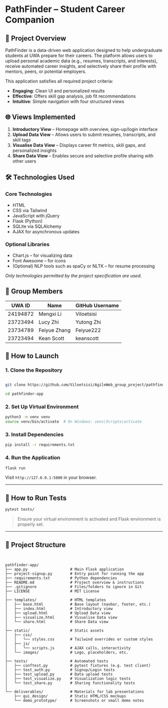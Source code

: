 
# PathFinder – Student Career Companion

## 📌 Project Overview
PathFinder is a data-driven web application designed to help undergraduate students at UWA prepare for their careers. The platform allows users to upload personal academic data (e.g., resumes, transcripts, and interests), receive automated career insights, and selectively share their profile with mentors, peers, or potential employers.

This application satisfies all required project criteria:
- **Engaging**: Clean UI and personalized results
- **Effective**: Offers skill gap analysis, job fit recommendations
- **Intuitive**: Simple navigation with four structured views

## 🌐 Views Implemented
1. **Introductory View** – Homepage with overview, sign-up/login interface
2. **Upload Data View** – Allows users to submit resumes, transcripts, and skill tags
3. **Visualise Data View** – Displays career fit metrics, skill gaps, and personalized insights
4. **Share Data View** – Enables secure and selective profile sharing with other users

## 🛠️ Technologies Used

### Core Technologies
- HTML
- CSS via Tailwind
- JavaScript with jQuery
- Flask (Python)
- SQLite via SQLAlchemy
- AJAX for asynchronous updates

### Optional Libraries
- Chart.js – for visualizing data
- Font Awesome – for icons
- (Optional) NLP tools such as spaCy or NLTK – for resume processing

*Only technologies permitted by the project specification are used.*

## 👥 Group Members

| UWA ID     | Name           | GitHub Username |
|------------|----------------|------------------|
| 24194872   | Mengxi Li      | Viloetsisi       |
| 23723494   | Lucy Zhi       | Yutong Zhi       |
| 23734789   | Feiyue Zhang   | Feiyue222        |
| 23723494   | Kean Scott     | keanscott        |




## 🚀 How to Launch

### 1. Clone the Repository
```bash

git clone https://github.com/Viloetsisi/AgileWeb_group_project/pathfinder-app.git

cd pathfinder-app
```

### 2. Set Up Virtual Environment
```bash
python3 -m venv venv
source venv/bin/activate  # On Windows: venv\Scripts\activate
```

### 3. Install Dependencies
```bash
pip install -r requirements.txt
```

### 4. Run the Application
```bash
flask run
```
Visit `http://127.0.0.1:5000` in your browser.

---

## 🧪 How to Run Tests

```bash
pytest tests/
```

> Ensure your virtual environment is activated and Flask environment is properly set.

---

## 📂 Project Structure

```


pathfinder-app/
├── app.py                   # Main Flask application
├── project-signup.py        # Entry point for running the app
├── requirements.txt         # Python dependencies
├── README.md                # Project overview & instructions
├── .gitignore               # Files/folders to ignore in Git
├── LICENSE                  # MIT License
│
├── templates/               # HTML templates
│   ├── base.html            # Base layout (navbar, footer, etc.)
│   ├── index.html           # Introductory view
│   ├── upload.html          # Upload Data view
│   ├── visualize.html       # Visualise Data view
│   └── share.html           # Share Data view
│
├── static/                  # Static assets
│   ├── css/
│   │   └── styles.css       # Tailwind overrides or custom styles
│   ├── js/
│   │   └── scripts.js       # AJAX calls, interactivity
│   └── images/              # Logo, placeholders, etc.
│
├── tests/                   # Automated tests
│   ├── conftest.py          # pytest fixtures (e.g. test client)
│   ├── test_auth.py         # Signup/Login tests
│   ├── test_upload.py       # Data upload tests
│   ├── test_visualize.py    # Visualization logic tests
│   └── test_share.py        # Sharing functionality tests
│
└── deliverables/            # Materials for lab presentations
    ├── gui_design/          # Static HTML/CSS mockups
    └── demo_prototype/      # Screenshots or small demo notes

